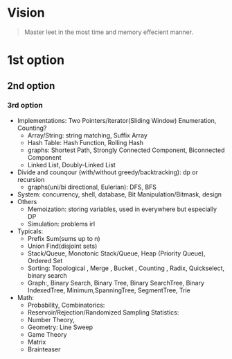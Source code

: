 # Vision

> Master leet in the most time and memory effecient manner.

# 1st option

## 2nd option

### 3rd option

- Implementations: Two Pointers/iterator(Sliding Window) Enumeration, Counting?
  - Array/String: string matching, Suffix Array
  - Hash Table: Hash Function, Rolling Hash
  - graphs: Shortest Path, Strongly Connected Component, Biconnected Component
  - Linked List, Doubly-Linked List
- Divide and counqour (with/without greedy/backtracking): dp or recursion
  - graphs(uni/bi directional, Eulerian): DFS, BFS 
- System: concurrency, shell, database, Bit Manipulation/Bitmask, design
- Others
  - Memoization: storing variables, used in everywhere but especially DP
  - Simulation: problems irl
- Typicals:
  - Prefix Sum(sums up to n)
  - Union Find(disjoint sets)
  - Stack/Queue, Monotonic Stack/Queue, Heap (Priority Queue), Ordered Set
  - Sorting: Topological , Merge , Bucket , Counting , Radix, Quickselect, binary search
  - Graph:, Binary Search, Binary Tree, Binary SearchTree, Binary IndexedTree, Minimum,SpanningTree, SegmentTree, Trie
- Math: 
  - Probability, Combinatorics:
  - Reservoir/Rejection/Randomized Sampling Statistics:
  - Number Theory, 
  - Geometry: Line Sweep
  - Game Theory
  - Matrix
  - Brainteaser